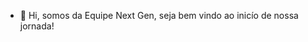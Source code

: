 - 👋 Hi, somos da Equipe Next Gen, seja bem vindo ao inicío de nossa jornada!                     
<!---  
xXNextGenXx/xXNextGenXx is a ✨ special ✨ repository because its `README.md` (this file) appears on your GitHub profile.
You can click the Preview link to take a look at your changes.
--->

